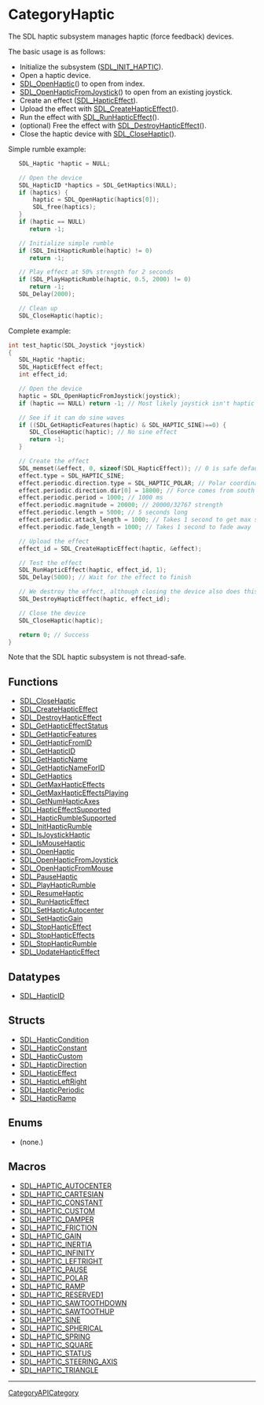 # CategoryHaptic

The SDL haptic subsystem manages haptic (force feedback) devices.

The basic usage is as follows:

- Initialize the subsystem ([SDL_INIT_HAPTIC](SDL_INIT_HAPTIC)).
- Open a haptic device.
- [SDL_OpenHaptic](SDL_OpenHaptic)() to open from index.
- [SDL_OpenHapticFromJoystick](SDL_OpenHapticFromJoystick)() to open from
  an existing joystick.
- Create an effect ([SDL_HapticEffect](SDL_HapticEffect)).
- Upload the effect with
  [SDL_CreateHapticEffect](SDL_CreateHapticEffect)().
- Run the effect with [SDL_RunHapticEffect](SDL_RunHapticEffect)().
- (optional) Free the effect with
  [SDL_DestroyHapticEffect](SDL_DestroyHapticEffect)().
- Close the haptic device with [SDL_CloseHaptic](SDL_CloseHaptic)().

Simple rumble example:

```c
   SDL_Haptic *haptic = NULL;

   // Open the device
   SDL_HapticID *haptics = SDL_GetHaptics(NULL);
   if (haptics) {
       haptic = SDL_OpenHaptic(haptics[0]);
       SDL_free(haptics);
   }
   if (haptic == NULL)
      return -1;

   // Initialize simple rumble
   if (SDL_InitHapticRumble(haptic) != 0)
      return -1;

   // Play effect at 50% strength for 2 seconds
   if (SDL_PlayHapticRumble(haptic, 0.5, 2000) != 0)
      return -1;
   SDL_Delay(2000);

   // Clean up
   SDL_CloseHaptic(haptic);
```

Complete example:

```c
int test_haptic(SDL_Joystick *joystick)
{
   SDL_Haptic *haptic;
   SDL_HapticEffect effect;
   int effect_id;

   // Open the device
   haptic = SDL_OpenHapticFromJoystick(joystick);
   if (haptic == NULL) return -1; // Most likely joystick isn't haptic

   // See if it can do sine waves
   if ((SDL_GetHapticFeatures(haptic) & SDL_HAPTIC_SINE)==0) {
      SDL_CloseHaptic(haptic); // No sine effect
      return -1;
   }

   // Create the effect
   SDL_memset(&effect, 0, sizeof(SDL_HapticEffect)); // 0 is safe default
   effect.type = SDL_HAPTIC_SINE;
   effect.periodic.direction.type = SDL_HAPTIC_POLAR; // Polar coordinates
   effect.periodic.direction.dir[0] = 18000; // Force comes from south
   effect.periodic.period = 1000; // 1000 ms
   effect.periodic.magnitude = 20000; // 20000/32767 strength
   effect.periodic.length = 5000; // 5 seconds long
   effect.periodic.attack_length = 1000; // Takes 1 second to get max strength
   effect.periodic.fade_length = 1000; // Takes 1 second to fade away

   // Upload the effect
   effect_id = SDL_CreateHapticEffect(haptic, &effect);

   // Test the effect
   SDL_RunHapticEffect(haptic, effect_id, 1);
   SDL_Delay(5000); // Wait for the effect to finish

   // We destroy the effect, although closing the device also does this
   SDL_DestroyHapticEffect(haptic, effect_id);

   // Close the device
   SDL_CloseHaptic(haptic);

   return 0; // Success
}
```

Note that the SDL haptic subsystem is not thread-safe.

<!-- END CATEGORY DOCUMENTATION -->

## Functions

<!-- DO NOT HAND-EDIT CATEGORY LISTS, THEY ARE AUTOGENERATED AND WILL BE OVERWRITTEN, BASED ON TAGS IN INDIVIDUAL PAGE FOOTERS. EDIT THOSE INSTEAD. -->
<!-- BEGIN CATEGORY LIST: CategoryHaptic, CategoryAPIFunction -->
- [SDL_CloseHaptic](SDL_CloseHaptic)
- [SDL_CreateHapticEffect](SDL_CreateHapticEffect)
- [SDL_DestroyHapticEffect](SDL_DestroyHapticEffect)
- [SDL_GetHapticEffectStatus](SDL_GetHapticEffectStatus)
- [SDL_GetHapticFeatures](SDL_GetHapticFeatures)
- [SDL_GetHapticFromID](SDL_GetHapticFromID)
- [SDL_GetHapticID](SDL_GetHapticID)
- [SDL_GetHapticName](SDL_GetHapticName)
- [SDL_GetHapticNameForID](SDL_GetHapticNameForID)
- [SDL_GetHaptics](SDL_GetHaptics)
- [SDL_GetMaxHapticEffects](SDL_GetMaxHapticEffects)
- [SDL_GetMaxHapticEffectsPlaying](SDL_GetMaxHapticEffectsPlaying)
- [SDL_GetNumHapticAxes](SDL_GetNumHapticAxes)
- [SDL_HapticEffectSupported](SDL_HapticEffectSupported)
- [SDL_HapticRumbleSupported](SDL_HapticRumbleSupported)
- [SDL_InitHapticRumble](SDL_InitHapticRumble)
- [SDL_IsJoystickHaptic](SDL_IsJoystickHaptic)
- [SDL_IsMouseHaptic](SDL_IsMouseHaptic)
- [SDL_OpenHaptic](SDL_OpenHaptic)
- [SDL_OpenHapticFromJoystick](SDL_OpenHapticFromJoystick)
- [SDL_OpenHapticFromMouse](SDL_OpenHapticFromMouse)
- [SDL_PauseHaptic](SDL_PauseHaptic)
- [SDL_PlayHapticRumble](SDL_PlayHapticRumble)
- [SDL_ResumeHaptic](SDL_ResumeHaptic)
- [SDL_RunHapticEffect](SDL_RunHapticEffect)
- [SDL_SetHapticAutocenter](SDL_SetHapticAutocenter)
- [SDL_SetHapticGain](SDL_SetHapticGain)
- [SDL_StopHapticEffect](SDL_StopHapticEffect)
- [SDL_StopHapticEffects](SDL_StopHapticEffects)
- [SDL_StopHapticRumble](SDL_StopHapticRumble)
- [SDL_UpdateHapticEffect](SDL_UpdateHapticEffect)
<!-- END CATEGORY LIST -->

## Datatypes

<!-- DO NOT HAND-EDIT CATEGORY LISTS, THEY ARE AUTOGENERATED AND WILL BE OVERWRITTEN, BASED ON TAGS IN INDIVIDUAL PAGE FOOTERS. EDIT THOSE INSTEAD. -->
<!-- BEGIN CATEGORY LIST: CategoryHaptic, CategoryAPIDatatype -->
- [SDL_HapticID](SDL_HapticID)
<!-- END CATEGORY LIST -->

## Structs

<!-- DO NOT HAND-EDIT CATEGORY LISTS, THEY ARE AUTOGENERATED AND WILL BE OVERWRITTEN, BASED ON TAGS IN INDIVIDUAL PAGE FOOTERS. EDIT THOSE INSTEAD. -->
<!-- BEGIN CATEGORY LIST: CategoryHaptic, CategoryAPIStruct -->
- [SDL_HapticCondition](SDL_HapticCondition)
- [SDL_HapticConstant](SDL_HapticConstant)
- [SDL_HapticCustom](SDL_HapticCustom)
- [SDL_HapticDirection](SDL_HapticDirection)
- [SDL_HapticEffect](SDL_HapticEffect)
- [SDL_HapticLeftRight](SDL_HapticLeftRight)
- [SDL_HapticPeriodic](SDL_HapticPeriodic)
- [SDL_HapticRamp](SDL_HapticRamp)
<!-- END CATEGORY LIST -->

## Enums

<!-- DO NOT HAND-EDIT CATEGORY LISTS, THEY ARE AUTOGENERATED AND WILL BE OVERWRITTEN, BASED ON TAGS IN INDIVIDUAL PAGE FOOTERS. EDIT THOSE INSTEAD. -->
<!-- BEGIN CATEGORY LIST: CategoryHaptic, CategoryAPIEnum -->
- (none.)
<!-- END CATEGORY LIST -->

## Macros

<!-- DO NOT HAND-EDIT CATEGORY LISTS, THEY ARE AUTOGENERATED AND WILL BE OVERWRITTEN, BASED ON TAGS IN INDIVIDUAL PAGE FOOTERS. EDIT THOSE INSTEAD. -->
<!-- BEGIN CATEGORY LIST: CategoryHaptic, CategoryAPIMacro -->
- [SDL_HAPTIC_AUTOCENTER](SDL_HAPTIC_AUTOCENTER)
- [SDL_HAPTIC_CARTESIAN](SDL_HAPTIC_CARTESIAN)
- [SDL_HAPTIC_CONSTANT](SDL_HAPTIC_CONSTANT)
- [SDL_HAPTIC_CUSTOM](SDL_HAPTIC_CUSTOM)
- [SDL_HAPTIC_DAMPER](SDL_HAPTIC_DAMPER)
- [SDL_HAPTIC_FRICTION](SDL_HAPTIC_FRICTION)
- [SDL_HAPTIC_GAIN](SDL_HAPTIC_GAIN)
- [SDL_HAPTIC_INERTIA](SDL_HAPTIC_INERTIA)
- [SDL_HAPTIC_INFINITY](SDL_HAPTIC_INFINITY)
- [SDL_HAPTIC_LEFTRIGHT](SDL_HAPTIC_LEFTRIGHT)
- [SDL_HAPTIC_PAUSE](SDL_HAPTIC_PAUSE)
- [SDL_HAPTIC_POLAR](SDL_HAPTIC_POLAR)
- [SDL_HAPTIC_RAMP](SDL_HAPTIC_RAMP)
- [SDL_HAPTIC_RESERVED1](SDL_HAPTIC_RESERVED1)
- [SDL_HAPTIC_SAWTOOTHDOWN](SDL_HAPTIC_SAWTOOTHDOWN)
- [SDL_HAPTIC_SAWTOOTHUP](SDL_HAPTIC_SAWTOOTHUP)
- [SDL_HAPTIC_SINE](SDL_HAPTIC_SINE)
- [SDL_HAPTIC_SPHERICAL](SDL_HAPTIC_SPHERICAL)
- [SDL_HAPTIC_SPRING](SDL_HAPTIC_SPRING)
- [SDL_HAPTIC_SQUARE](SDL_HAPTIC_SQUARE)
- [SDL_HAPTIC_STATUS](SDL_HAPTIC_STATUS)
- [SDL_HAPTIC_STEERING_AXIS](SDL_HAPTIC_STEERING_AXIS)
- [SDL_HAPTIC_TRIANGLE](SDL_HAPTIC_TRIANGLE)
<!-- END CATEGORY LIST -->


----
[CategoryAPICategory](CategoryAPICategory)


